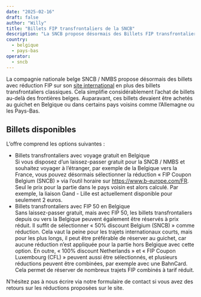 ```yaml
---
date: "2025-02-16"
draft: false
author: "Willy"
title: "Billets FIP transfrontaliers de la SNCB"
description: "La SNCB propose désormais des Billets FIP transfrontaliers en ligne, facilitant la réservation de voyages internationaux à tarif réduit depuis la Belgique."
country:
  - belgique
  - pays-bas
operator:
  - sncb
---
```


La compagnie nationale belge SNCB / NMBS propose désormais des billets avec réduction FIP sur son [site international](https://www.b-europe.com/FR) en plus des billets transfrontaliers classiques. Cela simplifie considérablement l’achat de billets au-delà des frontières belges. Auparavant, ces billets devaient être achetés au guichet en Belgique ou dans certains pays voisins comme l’Allemagne ou les Pays-Bas.

## Billets disponibles

L’offre comprend les options suivantes :

- Billets transfrontaliers avec voyage gratuit en Belgique \
  Si vous disposez d’un laissez-passer gratuit pour la SNCB / NMBS et souhaitez voyager à l’étranger, par exemple de la Belgique vers la France, vous pouvez désormais sélectionner la réduction « FIP Coupon Belgium (SNCB) » via l’outil horaire sur https://www.b-europe.com/FR. Seul le prix pour la partie dans le pays voisin est alors calculé. Par exemple, la liaison Gand - Lille est actuellement disponible pour seulement 2 euros.
- Billets transfrontaliers avec FIP 50 en Belgique \
  Sans laissez-passer gratuit, mais avec FIP 50, les billets transfrontaliers depuis ou vers la Belgique peuvent également être réservés à prix réduit. Il suffit de sélectionner « 50% discount Belgium (SNCB) » comme réduction. Cela vaut la peine pour les trajets internationaux courts, mais pour les plus longs, il peut être préférable de réserver au guichet, car aucune réduction n’est appliquée pour la partie hors Belgique avec cette option.
  En outre, « 100% discount Netherlands » et « FIP Coupon Luxembourg (CFL) » peuvent aussi être sélectionnés, et plusieurs réductions peuvent être combinées, par exemple avec une BahnCard. Cela permet de réserver de nombreux trajets FIP combinés à tarif réduit.

N’hésitez pas à nous écrire via notre formulaire de contact si vous avez des retours sur les réductions proposées sur le site.
